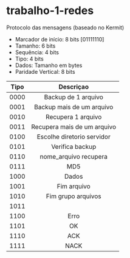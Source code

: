 # trabalho-1-redes

Protocolo das mensagens (baseado no Kermit)

- Marcador de início: 8 bits [01111110]
- Tamanho: 6 bits
- Sequência: 4 bits
- Tipo: 4 bits
- Dados: Tamanho em bytes
- Paridade Vertical: 8 bits


| Tipo 	|          Descriçao          	|
|:----:	|:---------------------------:	|
| 0000 	|      Backup de 1 arquivo  	  |
| 0001 	|  Backup mais de um arquivo  	|
| 0010 	|      Recupera 1 arquivo     	|
| 0011 	| Recupera mais de um arquivo 	|
| 0100 	|  Escolhe diretorio servidor 	|
| 0101 	|       Verifica backup       	|
| 0110 	|    nome_arquivo recupera    	|
| 0111 	|             MD5             	|
| 1000 	|            Dados            	|
| 1001 	|         Fim arquivo         	|
| 1010 	|      Fim grupo arquivos     	|
| 1011 	|                             	|
| 1100 	|             Erro            	|
| 1101 	|              OK             	|
| 1110 	|             ACK             	|
| 1111 	|             NACK            	|
